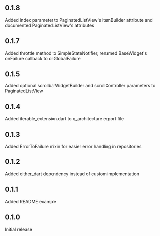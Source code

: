## 0.1.8
Added index parameter to PaginatedListView's itemBuilder attribute and documented PaginatedListView's attributes

## 0.1.7

Added throttle method to SimpleStateNotifier, renamed BaseWidget's onFailure callback to onGlobalFailure

## 0.1.5

Added optional scrollbarWidgetBuilder and scrollController parameters to PaginatedListView

## 0.1.4

Added iterable_extension.dart to q_architecture export file

## 0.1.3

Added ErrorToFailure mixin for easier error handling in repositories

## 0.1.2

Added either_dart dependency instead of custom implementation

## 0.1.1

Added README example

## 0.1.0

Initial release
